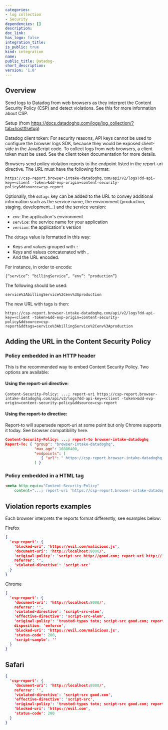 ```yaml
---
categories:
- log collection
- Security
dependencies: []
description: 
doc_link: 
has_logo: false
integration_title: 
is_public: true
kind: integration
name: 
public_title: Datadog-
short_description: 
version: '1.0'
---
```


## Overview

Send logs to Datadog from web browsers as they interpret the Content Security Policy (CSP) and detect violations. See this for more information about CSP.

Setup (from https://docs.datadoghq.com/logs/log_collection/?tab=host#setup)

Datadog client token: For security reasons, API keys cannot be used to configure the browser logs SDK, because they would be exposed client-side in the JavaScript code. To collect logs from web browsers, a client token must be used. See the client token documentation for more details.

Browsers send policy violation reports to the endpoint listed in the report-uri directive. The URL must have the following format: 

```
https://csp-report.browser-intake-datadoghq.com/api/v2/logs?dd-api-key=<client -token>&dd-evp-origin=content-security-policy&ddsource=csp-report
```

Optionally, the `ddtags` key can be added to the URL to convey additional information such as the service name, the environment (production, staging, development…) and the service version:
- `env`: the application's environment
- `service`: the service name for your application
- `version`: the application's version

The `ddtags` value is formatted in this way:
- Keys and values grouped with `:`
- Keys and values concatenated with `,`
- And the URL encoded.

For instance, in order to encode:
```
{“service”: “billingService”, “env”: “production”}
```

The following should be used:

```
service%3AbillingService%2Cenv%3Aproduction
```

The new URL with tags is then: 

```
https://csp-report.browser-intake-datadoghq.com/api/v2/logs?dd-api-key=<client -token>&dd-evp-origin=content-security-policy&ddsource=csp-report&ddtags=service%3AbillingService%2Cenv%3Aproduction
```

## Adding the URL in the Content Security Policy

### Policy embedded in an HTTP header
This is the recommended way to embed Content Security Policy. Two options are available:

#### Using the report-uri directive:

```shell
Content-Security-Policy: ...; report-uri https://csp-report.browser-intake-datadoghq.com/api/v2/logs?dd-api-key=<client -token>&dd-evp-origin=content-security-policy&ddsource=csp-report
```

#### Using the report-to directive:

Report-to will supersede report-uri at some point but only Chrome supports it today. See browser compatibility here.

```json
Content-Security-Policy: ...; report-to browser-intake-datadoghq
Report-To: { "group": "browser-intake-datadoghq",
             "max_age": 10886400,
             "endpoints": [
                { "url": " https://csp-report.browser-intake-datadoghq.com/api/v2/logs?dd-api-key=<client -token>&dd-evp-origin=content-security-policy&ddsource=csp-report" }
             ] }
```

### Policy embedded in a <meta> HTML tag

```html
<meta http-equiv="Content-Security-Policy"
    content="...; report-uri 'https://csp-report.browser-intake-datadoghq.com/api/v2/logs?dd-api-key=<client -token>&dd-evp-origin=content-security-policy&ddsource=csp-report'">
```
## Violation reports examples

Each browser interprets the reports format differently, see examples below:

Firefox

```json
{
  'csp-report': {
    'blocked-uri': 'https://evil.com/malicious.js',
    'document-uri': 'http://localhost:8000/',
    'original-policy': 'script-src http://good.com; report-uri http://127.0.0.1:8000/csp_reports',
    referrer: '',
    'violated-directive': 'script-src'
  }
}
```

Chrome

```json
{
  'csp-report': {
    'document-uri': 'http://localhost:8000/',
    referrer: '',
    'violated-directive': 'script-src-elem',
    'effective-directive': 'script-src-elem',
    'original-policy': 'trusted-types toto; script-src good.com; report-uri http://127.0.0.1:8000/csp_reports',
    disposition: 'enforce',
    'blocked-uri': 'https://evil.com/malicious.js',
    'status-code': 200,
    'script-sample': ''
  }
}
```

## Safari

```json
{
  'csp-report': {
    'document-uri': 'http://localhost:8000/',
    referrer: '',
    'violated-directive': 'script-src good.com',
    'effective-directive': 'script-src',
    'original-policy': 'trusted-types toto; script-src good.com; report-uri http://127.0.0.1:8000/csp_reports',
    'blocked-uri': 'https://evil.com',
    'status-code': 200
  }
}
```
